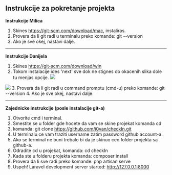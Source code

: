 <h2>Instrukcije za pokretanje projekta</h2>

<strong>Instrukcije Milica</strong>

1. Skines https://git-scm.com/download/mac, instaliras.
2. Provera da li git radi u terminalu preko komande: git --version
3. Ako je sve okej, nastavi dalje.

<hr>


<strong>Instrukcije Danijela</strong>

1. Skines https://git-scm.com/download/win
2. Tokom instalacije ides 'next' sve dok ne stignes do okacenih slika dole tu menjas opcije.
<img src="https://i.ibb.co/DWBn0Rv/1.png"><br>
<img src="https://i.ibb.co/z8QVrPY/2.png">
3. Provera da li git radi u command promptu (cmd-u) preko komande: git --version
4. Ako je sve okej, nastavi dalje.

<hr>

<strong>Zajednicke instrukcije (posle instalacije git-a)</strong>

1. Otvorite cmd i terminal.
2. Smestite se u folder gde hocete da vam se skine projekat komanda cd
2. komanda: git clone https://github.com/i0van/checkIn.git
3. U terminalu ce vam traziti username zatim password github account-a.
4. Ako se terminal ne buni trebalo bi da je skinuo ceo folder projekta sa github-a.
5. Odradite cd u projekat, komanda: cd checkIn
6. Kada ste u folderu projekta komanda: composer install
7. Provera da li sve radi preko komande: php artisan serve 
8. Uspeh! Laravel development server started: <http://127.0.0.1:8000>



